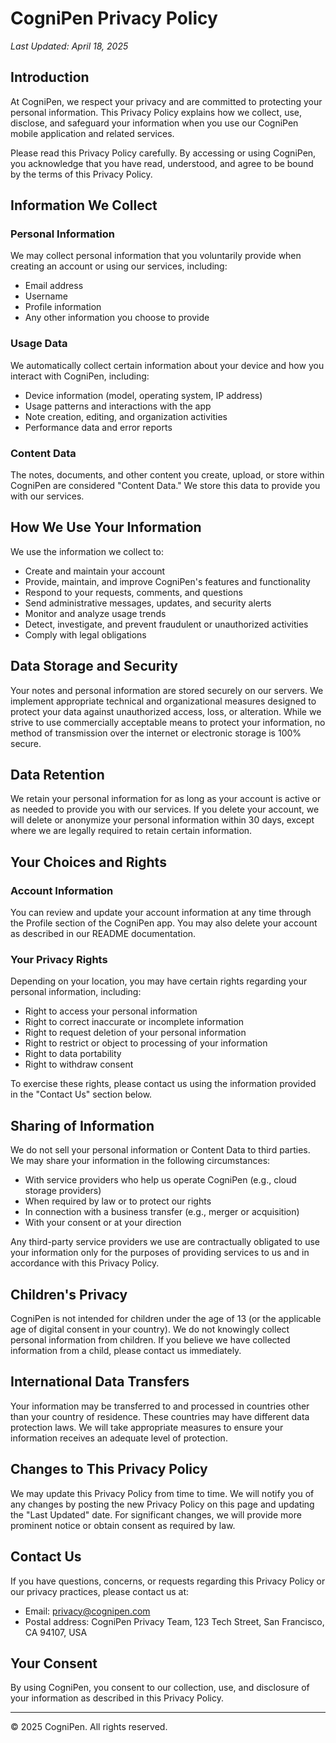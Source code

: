 # CogniPen Privacy Policy

*Last Updated: April 18, 2025*

## Introduction

At CogniPen, we respect your privacy and are committed to protecting your personal information. This Privacy Policy explains how we collect, use, disclose, and safeguard your information when you use our CogniPen mobile application and related services.

Please read this Privacy Policy carefully. By accessing or using CogniPen, you acknowledge that you have read, understood, and agree to be bound by the terms of this Privacy Policy.

## Information We Collect

### Personal Information

We may collect personal information that you voluntarily provide when creating an account or using our services, including:

- Email address
- Username
- Profile information
- Any other information you choose to provide

### Usage Data

We automatically collect certain information about your device and how you interact with CogniPen, including:

- Device information (model, operating system, IP address)
- Usage patterns and interactions with the app
- Note creation, editing, and organization activities
- Performance data and error reports

### Content Data

The notes, documents, and other content you create, upload, or store within CogniPen are considered "Content Data." We store this data to provide you with our services.

## How We Use Your Information

We use the information we collect to:

- Create and maintain your account
- Provide, maintain, and improve CogniPen's features and functionality
- Respond to your requests, comments, and questions
- Send administrative messages, updates, and security alerts
- Monitor and analyze usage trends
- Detect, investigate, and prevent fraudulent or unauthorized activities
- Comply with legal obligations

## Data Storage and Security

Your notes and personal information are stored securely on our servers. We implement appropriate technical and organizational measures designed to protect your data against unauthorized access, loss, or alteration. While we strive to use commercially acceptable means to protect your information, no method of transmission over the internet or electronic storage is 100% secure.

## Data Retention

We retain your personal information for as long as your account is active or as needed to provide you with our services. If you delete your account, we will delete or anonymize your personal information within 30 days, except where we are legally required to retain certain information.

## Your Choices and Rights

### Account Information

You can review and update your account information at any time through the Profile section of the CogniPen app. You may also delete your account as described in our README documentation.

### Your Privacy Rights

Depending on your location, you may have certain rights regarding your personal information, including:

- Right to access your personal information
- Right to correct inaccurate or incomplete information
- Right to request deletion of your personal information
- Right to restrict or object to processing of your information
- Right to data portability
- Right to withdraw consent

To exercise these rights, please contact us using the information provided in the "Contact Us" section below.

## Sharing of Information

We do not sell your personal information or Content Data to third parties. We may share your information in the following circumstances:

- With service providers who help us operate CogniPen (e.g., cloud storage providers)
- When required by law or to protect our rights
- In connection with a business transfer (e.g., merger or acquisition)
- With your consent or at your direction

Any third-party service providers we use are contractually obligated to use your information only for the purposes of providing services to us and in accordance with this Privacy Policy.

## Children's Privacy

CogniPen is not intended for children under the age of 13 (or the applicable age of digital consent in your country). We do not knowingly collect personal information from children. If you believe we have collected information from a child, please contact us immediately.

## International Data Transfers

Your information may be transferred to and processed in countries other than your country of residence. These countries may have different data protection laws. We will take appropriate measures to ensure your information receives an adequate level of protection.

## Changes to This Privacy Policy

We may update this Privacy Policy from time to time. We will notify you of any changes by posting the new Privacy Policy on this page and updating the "Last Updated" date. For significant changes, we will provide more prominent notice or obtain consent as required by law.

## Contact Us

If you have questions, concerns, or requests regarding this Privacy Policy or our privacy practices, please contact us at:

- Email: privacy@cognipen.com
- Postal address: CogniPen Privacy Team, 123 Tech Street, San Francisco, CA 94107, USA

## Your Consent

By using CogniPen, you consent to our collection, use, and disclosure of your information as described in this Privacy Policy.

---

© 2025 CogniPen. All rights reserved.
